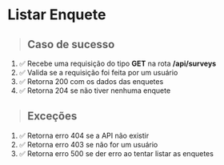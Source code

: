 # Listar Enquete

> ## Caso de sucesso

1. :white_check_mark: Recebe uma requisição do tipo **GET** na rota **/api/surveys**
2. :white_check_mark: Valida se a requisição foi feita por um usuário
3. :white_check_mark: Retorna 200 com os dados das enquetes
4. :white_check_mark: Retorna 204 se não tiver nenhuma enquete

> ## Exceções
 
1. :white_check_mark: Retorna erro 404 se a API não existir
2. :white_check_mark: Retorna erro 403 se não for um usuário
3. :white_check_mark: Retorna erro 500 se der erro ao tentar listar as enquetes